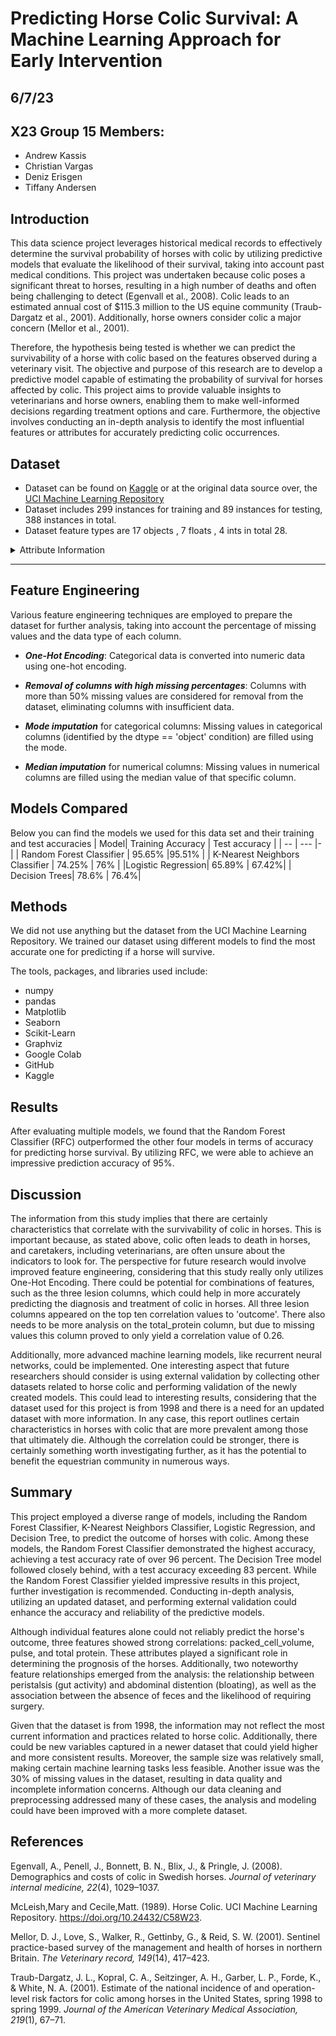 # Predicting Horse Colic Survival: A Machine Learning Approach for Early Intervention
## 6/7/23 
## X23 Group 15 Members:
- Andrew Kassis
- Christian Vargas
- Deniz Erisgen
- Tiffany Andersen

## Introduction
This data science project leverages historical medical records to effectively determine the survival probability of horses with colic by utilizing predictive models that evaluate the likelihood of their survival, taking into account past medical conditions. This project was undertaken because colic poses a significant threat to horses, resulting in a high number of deaths and often being challenging to detect (Egenvall et al., 2008). Colic leads to an estimated annual cost of $115.3 million to the US equine community (Traub-Dargatz et al., 2001). Additionally, horse owners consider colic a major concern (Mellor et al., 2001).

Therefore, the hypothesis being tested is whether we can predict the survivability of a horse with colic based on the features observed during a veterinary visit. The objective and purpose of this research are to develop a predictive model capable of estimating the probability of survival for horses affected by colic. This project aims to provide valuable insights to veterinarians and horse owners, enabling them to make well-informed decisions regarding treatment options and care. Furthermore, the objective involves conducting an in-depth analysis to identify the most influential features or attributes for accurately predicting colic occurrences.

## Dataset
- Dataset can be found on [Kaggle](https://www.kaggle.com/datasets/uciml/horse-colic) or at the original data source over, the [ UCI Machine Learning Repository](https://archive.ics.uci.edu/dataset/47/horse+colic)
- Dataset includes 299 instances for training and 89 instances for testing, 388 instances in total.
- Dataset feature types are 17 objects , 7 floats , 4 ints in total 28. 


<details>
 <summary> Attribute Information</summary>

     1:  surgery?
     - 1 = Yes, it had surgery
     - 2 = It was treated without surgery

     2:  Age 
     - 1 = Adult horse
     - 2 = Young (< 6 months)

     3:  Hospital Number (dropped)
     - numeric id
     - the case number assigned to the horse (may not be unique if the horse is treated > 1 time)

     4:  rectal temperature
     - linear
     - in degrees celsius.
     - An elevated temp may occur due to infection.
     - temperature may be reduced when the animal is in late shock
     - normal temp is 37.8
     - this parameter will usually change as the problem progresses eg. may start out normal, then become elevated because of the lesion, passing back through the normal range as the horse goes into shock

     5:  pulse 
     - linear
     - the heart rate in beats per minute
     - is a reflection of the heart condition: 30 -40 is normal for adults
     - rare to have a lower than normal rate although athletic horses may have a rate of 20-25
     - animals with painful lesions or suffering from circulatory shock may have an elevated heart rate

     6:  respiratory rate
     - linear
     - normal rate is 8 to 10
     - usefulness is doubtful due to the great fluctuations

     7:  temperature of extremities
     - a subjective indication of peripheral circulation
     - possible values:
          - 1 = Normal
          - 2 = Warm
          - 3 = Cool
          - 4 = Cold
     - cool to cold extremities indicate possible shock
     - hot extremities should correlate with an elevated rectal temp.

     8:  peripheral pulse
     - subjective
     - possible values are:
          -  1 = normal
          -  2 = increased
          -  3 = reduced
          -  4 = absent
     - normal or increased p.p. are indicative of adequate circulation
               while reduced or absent indicate poor perfusion

     9:  mucous membranes
     - a subjective measurement of colour
     - possible values are:
          - 1 = normal pink
          - 2 = bright pink
          - 3 = pale pink
          - 4 = pale cyanotic
          - 5 = bright red / injected
          - 6 = dark cyanotic
     - 1 and 2 probably indicate a normal or slightly increased circulation
     - 3 may occur in early shock
     - 4 and 6 are indicative of serious circulatory compromise
     - 5 is more indicative of a septicemia

     10: capillary refill time
     - a clinical judgement. The longer the refill, the poorer the
               circulation
     - possible values
          -  1 = < 3 seconds
          -  2 = >= 3 seconds

     11: pain - a subjective judgement of the horse's pain level
     - possible values:
          - 1 = alert, no pain
          - 2 = depressed
          - 3 = intermittent mild pain
          - 4 = intermittent severe pain
          - 5 = continuous severe pain
     - should NOT be treated as a ordered or discrete variable!
     - In general, the more painful, the more likely it is to require surgery
     - prior treatment of pain may mask the pain level to some extent

     12: peristalsis                              
     - an indication of the activity in the horse's gut. As the gut
               becomes more distended or the horse becomes more toxic, the
               activity decreases
     - possible values:
          - 1 = hypermotile
          - 2 = normal
          - 3 = hypomotile
          - 4 = absent

     13: abdominal distension
     - An IMPORTANT parameter.
     - possible values
          - 1 = none
          - 2 = slight
          - 3 = moderate
          - 4 = severe
     - an animal with abdominal distension is likely to be painful and
               have reduced gut motility.
     - a horse with severe abdominal distension is likely to require
               surgery just tio relieve the pressure

     14: nasogastric tube
     - this refers to any gas coming out of the tube
     - possible values:
          - 1 = none
          - 2 = slight
          - 3 = significant
     - a large gas cap in the stomach is likely to give the horse
               discomfort

     15: nasogastric reflux
     - possible values
          - 1 = none
          - 2 = > 1 liter
          - 3 = < 1 liter
     - the greater amount of reflux, the more likelihood that there is some serious obstruction to the fluid passage from the rest of the intestine

     16: nasogastric reflux PH
     - linear
     - scale is from 0 to 14 with 7 being neutral
     - normal values are in the 3 to 4 range

     17: rectal examination - feces
     - possible values
          - 1 = normal
          - 2 = increased
          - 3 = decreased
          - 4 = absent
     - absent feces probably indicates an obstruction

     18: abdomen
     - possible values
          - 1 = normal
          - 2 = other
          - 3 = firm feces in the large intestine
          - 4 = distended small intestine
          - 5 = distended large intestine
     - 3 is probably an obstruction caused by a mechanical impaction
               and is normally treated medically
     - 4 and 5 indicate a surgical lesion

     19: packed cell volume
     - linear
     - the # of red cells by volume in the blood
     - normal range is 30 to 50. The level rises as the circulation
               becomes compromised or as the animal becomes dehydrated.

     20: total protein
     - linear
     - normal values lie in the 6-7.5 (gms/dL) range
     - the higher the value the greater the dehydration

     21: abdominocentesis appearance
     - a needle is put in the horse's abdomen and fluid is obtained from the abdominal cavity
     - possible values:
          - 1 = clear
          - 2 = cloudy
          - 3 = serosanguinous
     - normal fluid is clear while cloudy or serosanguinous indicates a compromised gut

     22: abdomcentesis total protein
     - linear
     - the higher the level of protein the more likely it is to have a compromised gut. Values are in gms/dL

     23: outcome (TARGET)
     - what eventually happened to the horse?
     - possible values:
          - 1 = lived
          - 2 = died
          - 3 = was euthanized

     24: surgical lesion?
     - retrospectively, was the problem (lesion) surgical?
     - all cases are either operated upon or autopsied so that this value and the lesion type are always known
     - possible values:
          - 1 = Yes
          - 2 = No

     25, 26, 27: type of lesion
     - first number is site of lesion
          - 1 = gastric
          - 2 = sm intestine
          - 3 = lg colon
          - 4 = lg colon and cecum
          - 5 = cecum
          - 6 = transverse colon
          - 7 = retum/descending colon
          - 8 = uterus
          - 9 = bladder
          - 11 = all intestinal sites
          - 00 = none
     - second number is type
          - 1 = simple
          - 2 = strangulation
          - 3 = inflammation
          - 4 = other
     - third number is subtype
          - 1 = mechanical
          - 2 = paralytic
          - 0 = n/a
     - fourth number is specific code
          - 1 = obturation
          - 2 = intrinsic
          - 3 = extrinsic
          - 4 = adynamic
          - 5 = volvulus/torsion
          - 6 = intussuption
          - 7 = thromboembolic
          - 8 = hernia
          - 9 = lipoma/slenic incarceration
          - 10 = displacement
          - 0 = n/a

     28: cp_data
     - is pathology data present for this case?
          - 1 = Yes
          - 2 = No
     - this variable is of no significance since pathology data is not included or collected for these cases

</details>

---

## Feature Engineering
Various feature engineering techniques are employed to prepare the dataset for further analysis, taking into account the percentage of missing values and the data type of each column.

- ***One-Hot Encoding***: Categorical data is converted into numeric data using one-hot encoding.

- ***Removal of columns with high missing percentages***: Columns with more than 50% missing values are considered for removal from the dataset, eliminating columns with insufficient data.

- ***Mode imputation*** for categorical columns: Missing values in categorical columns (identified by the dtype == 'object' condition) are filled using the mode.

- ***Median imputation*** for numerical columns: Missing values in numerical columns are filled using the median value of that specific column.

## Models Compared 
Below you can find the models we used for this data set and their training and test accuracies
| Model| Training Accuracy | Test accuracy |
| -- | --- |- | 
| Random Forest Classifier | 95.65% |95.51% |
|  K-Nearest Neighbors Classifier   | 74.25% | 76% |
|Logistic Regression| 65.89% | 67.42%|
| Decision Trees| 78.6% | 76.4%|

## Methods 
We did not use anything but the dataset from the UCI Machine Learning Repository. We trained our dataset using different models to find the most accurate one for predicting if a horse will survive. 

The tools, packages, and libraries used include:
- numpy
- pandas
- Matplotlib
- Seaborn
- Scikit-Learn
- Graphviz
- Google Colab
- GitHub
- Kaggle

## Results 
After evaluating multiple models, we found that the Random Forest Classifier (RFC) outperformed the other four models in terms of accuracy for predicting horse survival. By utilizing RFC, we were able to achieve an impressive prediction accuracy of 95%.

## Discussion

The information from this study implies that there are certainly characteristics that correlate with the survivability of colic in horses. This is important because, as stated above, colic often leads to death in horses, and caretakers, including veterinarians, are often unsure about the indicators to look for. The perspective for future research would involve improved feature engineering, considering that this study really only utilizes One-Hot Encoding. There could be potential for combinations of features, such as the three lesion columns, which could help in more accurately predicting the diagnosis and treatment of colic in horses. All three lesion columns appeared on the top ten correlation values to 'outcome'. There also needs to be more analysis on the total_protein column, but due to missing values this column proved to only yield a correlation value of 0.26. 

Additionally, more advanced machine learning models, like recurrent neural networks, could be implemented. One interesting aspect that future researchers should consider is using external validation by collecting other datasets related to horse colic and performing validation of the newly created models. This could lead to interesting results, considering that the dataset used for this project is from 1998 and there is a need for an updated dataset with more information. In any case, this report outlines certain characteristics in horses with colic that are more prevalent among those that ultimately die. Although the correlation could be stronger, there is certainly something worth investigating further, as it has the potential to benefit the equestrian community in numerous ways.

## Summary

This project employed a diverse range of models, including the Random Forest Classifier, K-Nearest Neighbors Classifier, Logistic Regression, and Decision Tree, to predict the outcome of horses with colic. Among these models, the Random Forest Classifier demonstrated the highest accuracy, achieving a test accuracy rate of over 96 percent. The Decision Tree model followed closely behind, with a test accuracy exceeding 83 percent. While the Random Forest Classifier yielded impressive results in this project, further investigation is recommended. Conducting in-depth analysis, utilizing an updated dataset, and performing external validation could enhance the accuracy and reliability of the predictive models.

Although individual features alone could not reliably predict the horse's outcome, three features showed strong correlations: packed_cell_volume, pulse, and total protein. These attributes played a significant role in determining the prognosis of the horses. Additionally, two noteworthy feature relationships emerged from the analysis: the relationship between peristalsis (gut activity) and abdominal distention (bloating), as well as the association between the absence of feces and the likelihood of requiring surgery.

Given that the dataset is from 1998, the information may not reflect the most current information and practices related to horse colic. Additionally, there could be new variables captured in a newer dataset that could yield higher and more consistent results. Moreover, the sample size was relatively small, making certain machine learning tasks less feasible. Another issue was the 30% of missing values in the dataset, resulting in data quality and incomplete information concerns. Although our data cleaning and preprocessing addressed many of these cases, the analysis and modeling could have been improved with a more complete dataset.

## References

Egenvall, A., Penell, J., Bonnett, B. N., Blix, J., & Pringle, J. (2008). Demographics and costs of colic in Swedish horses. *Journal of veterinary internal medicine, 22*(4), 1029–1037.

McLeish,Mary and Cecile,Matt. (1989). Horse Colic. UCI Machine Learning Repository. https://doi.org/10.24432/C58W23.

Mellor, D. J., Love, S., Walker, R., Gettinby, G., & Reid, S. W. (2001). Sentinel practice-based survey of the management and health of horses in northern Britain. *The Veterinary record, 149*(14), 417–423.

Traub-Dargatz, J. L., Kopral, C. A., Seitzinger, A. H., Garber, L. P., Forde, K., & White, N. A. (2001). Estimate of the national incidence of and operation-level risk factors for colic among horses in the United States, spring 1998 to spring 1999. *Journal of the American Veterinary Medical Association, 219*(1), 67–71.

